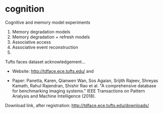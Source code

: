 # cognition
Cognitive and memory model experiments


1. Memory degradation models
2. Memory degradation + refresh models
3. Associative access
4. Associative event reconstruction
5. 




Tufts faces dataset acknowledgement...

- Website: http://tdface.ece.tufts.edu/ and 

- Paper: Panetta, Karen, Qianwen Wan, Sos Agaian, Srijith Rajeev, Shreyas Kamath, Rahul Rajendran, Shishir Rao et al. "A comprehensive database for benchmarking imaging systems." IEEE Transactions on Pattern Analysis and Machine Intelligence (2018).

Download link, after registration:
http://tdface.ece.tufts.edu/downloads/
